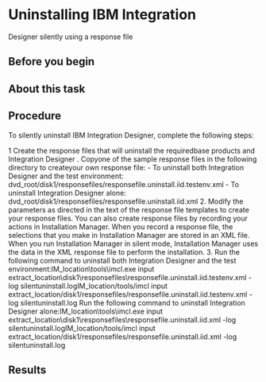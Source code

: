 # Uninstalling IBM Integration
Designer silently
using a response file

## Before you begin

## About this task

## Procedure

To silently uninstall IBM Integration
Designer,
complete the following steps:

1 Create the response files that will uninstall the requiredbase products and Integration Designer . Copyone of the sample response files in the following directory to createyour own response file:
    - To uninstall both Integration Designer and the
test environment: dvd\_root/disk1/responsefiles/responsefile.uninstall.iid.testenv.xml
    - To uninstall Integration Designer alone: dvd\_root/disk1/responsefiles/responsefile.uninstall.iid.xml
2. Modify the parameters as directed
in the text of the response file templates to create your response
files. You can also create response files by recording
your actions in Installation Manager. When you record a response file,
the selections that you make in Installation Manager are stored in
an XML file. When you run Installation Manager in silent mode, Installation
Manager uses the data in the XML response file to perform the installation.
3. Run the following command to uninstall both Integration Designer and the
test environment:IM\_location\tools\imcl.exe input extract\_location\disk1\responsefiles\responsefile.uninstall.iid.testenv.xml
    -log silentuninstall.logIM\_location/tools/imcl input extract\_location/disk1/responsefiles/responsefile.uninstall.iid.testenv.xml
    -log silentuninstall.log
Run the following command
to uninstall Integration Designer alone:IM\_location\tools\imcl.exe input extract\_location\disk1\responsefiles\responsefile.uninstall.iid.xml
    -log silentuninstall.logIM\_location/tools/imcl input extract\_location/disk1/responsefiles/responsefile.uninstall.iid.xml
    -log silentuninstall.log

## Results